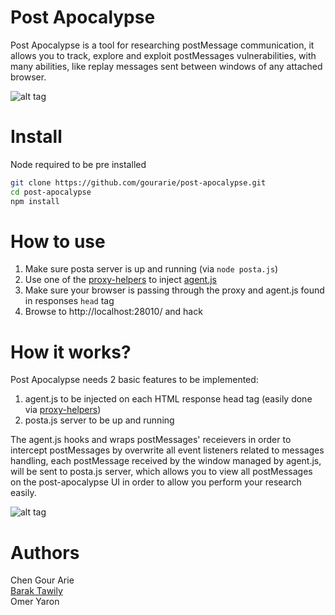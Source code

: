 # Post Apocalypse
Post Apocalypse is a tool for researching postMessage communication, it allows you to track, explore and exploit postMessages vulnerabilities, with many abilities, like replay messages sent between windows of any attached browser.

![alt tag](https://raw.githubusercontent.com/gourarie/post-apocalypse/master/images/posta.png)

# Install
Node required to be pre installed
```bash
git clone https://github.com/gourarie/post-apocalypse.git
cd post-apocalypse
npm install
```

# How to use
1. Make sure posta server is up and running (via `node posta.js`)
2. Use one of the [proxy-helpers](https://github.com/gourarie/post-apocalypse/tree/master/proxy-helpers) to inject [agent.js](https://github.com/gourarie/post-apocalypse/blob/master/src/agent.js)
3. Make sure your browser is passing through the proxy and agent.js found in responses `head` tag
4. Browse to http://localhost:28010/ and hack

# How it works? 
Post Apocalypse needs 2 basic features to be implemented:
1. agent.js to be injected on each HTML response head tag (easily done via [proxy-helpers](https://github.com/gourarie/post-apocalypse/tree/master/proxy-helpers))
2. posta.js server to be up and running

The agent.js hooks and wraps postMessages' receievers in order to intercept postMessages by overwrite all event listeners related to messages handling, each postMessage received by the window managed by agent.js, will be sent to posta.js server, which allows you to view all postMessages on the post-apocalypse UI in order to allow you perform your research easily.

![alt tag](https://raw.githubusercontent.com/gourarie/post-apocalypse/master/images/posta-architecture.png)
 

# Authors
Chen Gour Arie<br>
[Barak Tawily](https://quitten.github.io/)<br>
Omer Yaron
